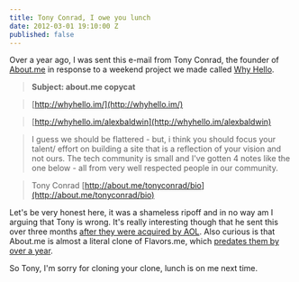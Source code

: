 ```yaml
---
title: Tony Conrad, I owe you lunch
date: 2012-03-01 19:10:00 Z
published: false
---
```


Over a year ago, I was sent this e-mail from Tony Conrad, the founder of [About.me](http://about.me) in response to a weekend project we made called [Why Hello](http://whyhello.im).

> **Subject: about.me copycat**

> [http://whyhello.im/](http://whyhello.im/)

> [http://whyhello.im/alexbaldwin](http://whyhello.im/alexbaldwin)

> I guess we should be flattered - but, i think you should focus your talent/ effort on building a site that is a reflection of your vision and not ours. The tech community is small and I've gotten 4 notes like the one below - all from very well respected people in our community.

> Tony Conrad
> [http://about.me/tonyconrad/bio](http://about.me/tonyconrad/bio)

Let's be very honest here, it was a shameless ripoff and in no way am I arguing that Tony is wrong. It's really interesting though that he sent this over three months [after they were acquired by AOL](http://mashable.com/2010/12/20/about-me-acquired/). Also curious is that About.me is almost a literal clone of Flavors.me, which [predates them by over a year](http://techcrunch.com/2010/02/23/flavors-me-build-profile/).

So Tony,  I'm sorry for cloning your clone, lunch is on me next time.
